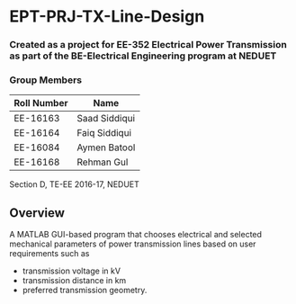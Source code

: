 # EPT-PRJ-TX-Line-Design
### Created as a project for EE-352 Electrical Power Transmission as part of the BE-Electrical Engineering program at NEDUET

### Group Members
|   Roll Number   |   Name   |    
|-----------------|----------|
| EE-16163 | Saad Siddiqui |
| EE-16164 | Faiq Siddiqui |
| EE-16084 | Aymen Batool |
| EE-16168 | Rehman Gul | 

Section D, TE-EE 2016-17, NEDUET 

## Overview
A MATLAB GUI-based program that chooses electrical and selected mechanical parameters of power transmission lines based on user requirements such as 
- transmission voltage in kV
- transmission distance in km
- preferred transmission geometry. 


